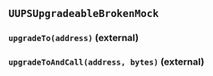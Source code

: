 ## `UUPSUpgradeableBrokenMock`






### `upgradeTo(address)` (external)





### `upgradeToAndCall(address, bytes)` (external)








